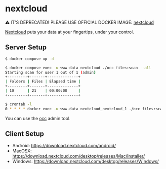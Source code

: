nextcloud
=========

:warning: IT'S DEPRECATED! PLEASE USE OFFICIAL DOCKER IMAGE: [nextcloud](https://hub.docker.com/_/nextcloud/)

[Nextcloud][1] puts your data at your fingertips, under your control.

## Server Setup

```bash
$ docker-compose up -d

$ docker-compose exec -u www-data nextcloud ./occ files:scan --all
Starting scan for user 1 out of 1 (admin)
+---------+-------+--------------+
| Folders | Files | Elapsed time |
+---------+-------+--------------+
| 10      | 21    | 00:00:00     |
+---------+-------+--------------+

$ crontab -l
0 * * * * docker exec -u www-data nextcloud_nextcloud_1 ./occ files:scan --all
```

You can use the [occ][2] admin tool.

## Client Setup

- Android: <https://download.nextcloud.com/android/>
- MacOSX: <https://download.nextcloud.com/desktop/releases/Mac/Installer/>
- Windows: <https://download.nextcloud.com/desktop/releases/Windows/>

[1]: https://nextcloud.com/
[2]: https://docs.nextcloud.com/server/9/admin_manual/configuration_server/occ_command.html
